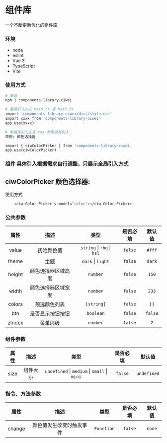 # 组件库

一个不断更新优化的组件库

### 环境
- node
- eslint
- Vue 3
- TypeScript
- Vite

### 使用方式
```bash
# 安装
npm i components-library-ciwei

# 全局引入方式 main.ts 或 main.js
import 'components-library-ciwei/dist/style.css'
import xxxx from 'components-library-ciwei'
app.use(xxxx)

# 单组件引入方式 css 参照全局引入
举例: 颜色选择器

import { ciwColorPicker } from 'components-library-ciwei'
app.use(ciwColorPicker)
```

### 组件 具体引入根据需求自行调整，只展示全局引入方式

ciwColorPicker 颜色选择器:
-
使用方式
   ```bash
       <ciw-Color-Picker v-model="color"></ciw-Color-Picker>
   ```

### 公共参数

|  属性  |        描述        |            类型            | 是否必填 | 默认值  |
| :----: | :----------------: | :------------------------: | :------: | :-----: |
| value  |     初始颜色值     | `string` \| `rbg` \| `hsl` | `false`  | `#fff`  |
| theme  |        主题        |     `dark` \| `light`      | `false`  | `dark`  |
| height | 颜色选择器区域高度 |          `number`          | `false`  |  `150`  |
| width  | 颜色选择器区域宽度 |          `number`          | `false`  |  `233`  |
| colors |    预选颜色列表    |         `[string]`         | `false`  |  `[]`   |
|  btn   |  是否显示按钮按钮  |         `boolean`          | `false`  | `false` |
| zIndex |      菜单层级      |          `number`          | `false`  |   `2`   |

### 组件参数

| 属性  |   描述   |                     类型                     | 是否必填 |   默认值    |
| :---: | :------: | :------------------------------------------: | :------: | :---------: |
| size  | 组件大小 | `undefined` \| `medium` \| `small` \| `mini` | `false`  | `undefined` |

### 指令、方法参数

|  属性  |           描述           |    类型    | 是否必填 | 默认值 |
| :----: | :----------------------: | :--------: | :------: | :----: |
| change | 颜色值发生改变时触发事件 | `Function` | `false`  | `none` |
